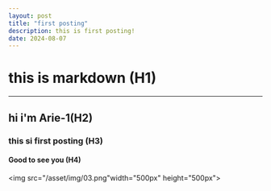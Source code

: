 ```yaml
---
layout: post
title: "first posting"
description: this is first posting!
date: 2024-08-07
---
```


# this is **markdown** (H1)
***

## hi i'm Arie-1(H2)
### this si first posting (H3)
#### Good to see you (H4)

<img src="/asset/img/03.png"width="500px" height="500px">